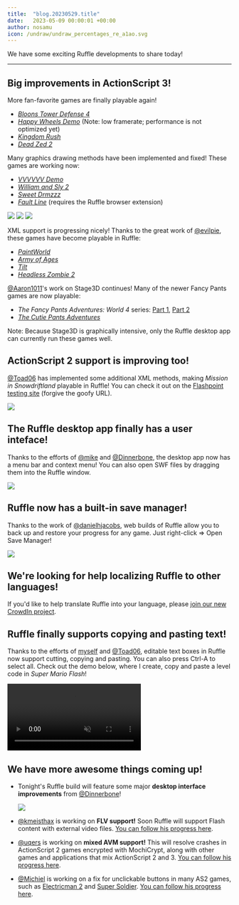 ```yaml
---
title:  "blog.20230529.title"
date:   2023-05-09 00:00:01 +00:00
author: nosamu
icon: /undraw/undraw_percentages_re_a1ao.svg
---
```

We have some exciting Ruffle developments to share today!

---

## Big improvements in ActionScript 3!

More fan-favorite games are finally playable again!
- [*Bloons Tower Defense 4*](https://www.kongregate.com/games/Ninjakiwi/bloons-tower-defense-4)
- [*Happy Wheels Demo*](https://www.newgrounds.com/portal/view/547504/format/flash?emulate=flash) (Note: low framerate; performance is not optimized yet)
- [*Kingdom Rush*](http://www.kongregate.com/games/Ironhidegames/kingdom-rush)
- [*Dead Zed 2*](https://www.newgrounds.com/portal/view/634358?emulate=flash)

Many graphics drawing methods have been implemented and fixed! These games are working now:
- [*VVVVVV Demo*](https://www.newgrounds.com/portal/view/524398/format/flash?emulate=flash)
- [*William and Sly 2*](https://www.newgrounds.com/portal/view/586756/format/flash?emulate=flash)
- [*Sweet Drmzzz*](https://www.newgrounds.com/portal/view/651709)
- [*Fault Line*](http://www.notdoppler.com/faultline.php) (requires the Ruffle browser extension)

<img src="/2023-05-progress-report/WilliamAndSly.png" style="max-height: 300px">
<img src="/2023-05-progress-report/BloonsTD4.png" style="max-height: 300px">
<img src="/2023-05-progress-report/KingdomRush.png" style="max-height: 300px">

XML support is progressing nicely! Thanks to the great work of [@evilpie](https://github.com/evilpie), these games have become playable in Ruffle:
- [*PaintWorld*](https://www.newgrounds.com/portal/view/607069/format/flash?emulate=flash)
- [*Army of Ages*](https://www.gameflare.com/online-game/army-of-ages/)
- [*Tilt*](https://www.newgrounds.com/portal/view/486700/format/flash?emulate=flash)
- [*Headless Zombie 2*](https://www.newgrounds.com/portal/view/651073?emulate=flash)

[@Aaron1011](https://github.com/Aaron1011/)'s work on Stage3D continues! Many of the newer Fancy Pants games are now playable:
- *The Fancy Pants Adventures: World 4* series: [Part 1](https://www.newgrounds.com/portal/view/750785), [Part 2](https://www.newgrounds.com/portal/view/752737)
- [*The Cutie Pants Adventures*](https://www.kongregate.com/games/DrNeroCF/the-cutie-pants-adventures-world-1)

Note: Because Stage3D is graphically intensive, only the Ruffle desktop app can currently run these games well.

## ActionScript 2 support is improving too!
[@Toad06](https://github.com/Toad06/) has implemented some additional XML methods, making *Mission in Snowdriftland* playable in Ruffle! You can check it out on the [Flashpoint testing site](https://ooooooooo.ooo/static/?7d01dea2-d54f-f04a-bd84-49477152fabb) (forgive the goofy URL).

<img src="/2023-05-progress-report/MissionInSnowdriftland.png" style="max-height: 350px">

## The Ruffle desktop app finally has a user inteface!
Thanks to the efforts of [@mike](https://github.com/Herschel/) and [@Dinnerbone](https://github.com/Dinnerbone/), the desktop app now has a menu bar and context menu! You can also open SWF files by dragging them into the Ruffle window.

<img src="/2023-05-progress-report/RuffleDesktopGUI.png">

## Ruffle now has a built-in save manager!
Thanks to the work of [@danielhjacobs](https://github.com/danielhjacobs/), web builds of Ruffle allow you to back up and restore your progress for any game. Just right-click => Open Save Manager!

<img src="/2023-05-progress-report/SaveManager.png">

## We're looking for help localizing Ruffle to other languages!
If you'd like to help translate Ruffle into your language, please [join our new CrowdIn project](https://crowdin.com/project/ruffle).

## Ruffle finally supports copying and pasting text!
Thanks to the efforts of [myself](https://github.com/n0samu/) and [@Toad06](https://github.com/Toad06/), editable text boxes in Ruffle now support cutting, copying and pasting. You can also press Ctrl-A to select all. Check out the demo below, where I create, copy and paste a level code in *Super Mario Flash*!

<video muted autoplay controls>
    <source src="/2023-05-progress-report/SuperMarioFlashCopyPasteDemo.mp4" type="video/mp4">
</video>

## We have more awesome things coming up!
- Tonight's Ruffle build will feature some major **desktop interface improvements** from [@Dinnerbone](https://github.com/Dinnerbone/)!

    <img src="/2023-05-progress-report/DesktopGUIAdvancedOpen.png" style="max-height: 500px">

- [@kmeisthax](https://github.com/kmeisthax/) is working on **FLV support!** Soon Ruffle will support Flash content with external video files. [You can follow his progress here](https://github.com/ruffle-rs/ruffle/pull/10756).
- [@uqers](https://github.com/Lord-McSweeney/) is working on **mixed AVM support!** This will resolve crashes in ActionScript 2 games encrypted with MochiCrypt, along with other games and applications that mix ActionScript 2 and 3. [You can follow his progress here](https://github.com/ruffle-rs/ruffle/pull/11005).
- [@Michiel](https://github.com/michiel2005) is working on a fix for unclickable buttons in many AS2 games, such as [Electricman 2](https://www.newgrounds.com/portal/view/363447) and [Super Soldier](https://www.newgrounds.com/portal/view/284305). [You can follow his progress here](https://github.com/ruffle-rs/ruffle/pull/10862).
